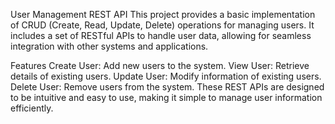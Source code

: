 User Management REST API
This project provides a basic implementation of CRUD (Create, Read, Update, Delete) operations for managing users. It includes a set of RESTful APIs to handle user data, allowing for seamless integration with other systems and applications.

Features
Create User: Add new users to the system.
View User: Retrieve details of existing users.
Update User: Modify information of existing users.
Delete User: Remove users from the system.
These REST APIs are designed to be intuitive and easy to use, making it simple to manage user information efficiently.

